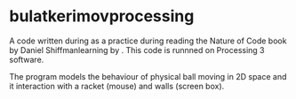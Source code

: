# bulatkerimovprocessing
A code written during as a practice during reading the Nature of Code book by Daniel Shiffmanlearning by .
This code is runnned on Processing 3 software.

The program models the behaviour of physical ball moving in 2D space and it interaction with a racket (mouse) and walls (screen box). 
